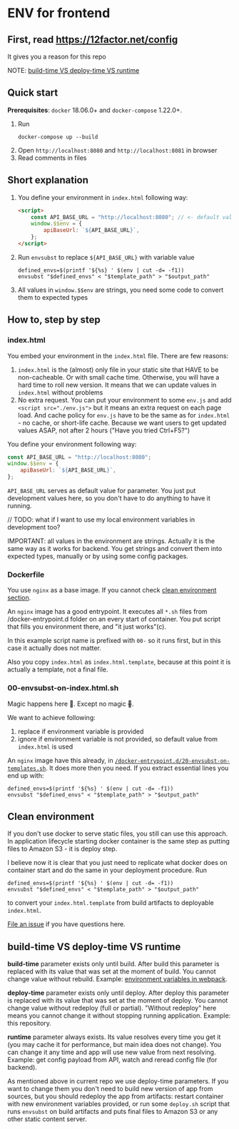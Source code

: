 # ENV for frontend

## First, read https://12factor.net/config

It gives you a reason for this repo

NOTE: [build-time VS deploy-time VS runtime](#build-time-vs-deploy-time-vs-runtime)

## Quick start
**Prerequisites**: `docker` 18.06.0+ and `docker-compose` 1.22.0+.

1. Run
    ```shell
    docker-compose up --build
    ```
2. Open `http://localhost:8080` and `http://localhost:8081` in browser
3. Read comments in files

## Short explanation
1. You define your environment in `index.html` following way:
    ```html
    <script>
        const API_BASE_URL = "http://localhost:8080"; // <- default value
        window.$$env = {
            apiBaseUrl: `${API_BASE_URL}`,
        };
    </script>
    ```
2. Run `envsubst` to replace `${API_BASE_URL}` with variable value
    ```shell
    defined_envs=$(printf '${%s} ' $(env | cut -d= -f1))
    envsubst "$defined_envs" < "$template_path" > "$output_path"
    ```
3. All values in `window.$$env` are strings, you need some code to convert them to expected types

## How to, step by step

### index.html

You embed your environment in the `index.html` file. There are few reasons:
1. `index.html` is the (almost) only file in your static site that HAVE to be non-cacheable.
   Or with small cache time. Otherwise, you will have a hard time to roll new version.
   It means that we can update values in `index.html` without problems
2. No extra request. You can put your environment to some `env.js` and add `<script src="./env.js">`
   but it means an extra request on each page load. And cache policy for `env.js` have to be
   the same as for `index.html` - no cache, or short-life cache. Because we want users to get
   updated values ASAP, not after 2 hours ("Have you tried Ctrl+F5?")

You define your environment following way:
```js
const API_BASE_URL = "http://localhost:8080";
window.$$env = {
    apiBaseUrl: `${API_BASE_URL}`,
};
```

`API_BASE_URL` serves as default value for parameter. You just put development values here,
so you don't have to do anything to have it running.

// TODO: what if I want to use my local environment variables in development too?

IMPORTANT: all values in the environment are strings. Actually it is the same way as it works
for backend. You get strings and convert them into expected types, manually or by using some
config packages.


### Dockerfile

You use `nginx` as a base image. If you cannot check [clean environment section](#clean-environment).

An `nginx` image has a good entrypoint. It executes all `*.sh` files from /docker-entrypoint.d
folder on an every start of container. You put script that fills you environment there, and
"it just works"(c).

In this example script name is prefixed with `00-` so it runs first, but in this case it
actually does not matter.

Also you copy `index.html` as `index.html.template`, because at this point it is actually a template,
not a final file.


### 00-envsubst-on-index.html.sh<!---->

Magic happens here 🦄. Except no magic ~~🦄~~.

We want to achieve following:
1. replace if environment variable is provided
2. ignore if environment variable is not provided, so default value from `index.html` is used

An `nginx` image have this already, in [`/docker-entrypoint.d/20-envsubst-on-templates.sh`](https://github.com/nginxinc/docker-nginx/blob/9774b522d4661effea57a1fbf64c883e699ac3ec/mainline/buster/20-envsubst-on-templates.sh).
It does more then you need. If you extract essential lines you end up with:
```shell
defined_envs=$(printf '${%s} ' $(env | cut -d= -f1))
envsubst "$defined_envs" < "$template_path" > "$output_path"
```

## Clean environment

If you don't use docker to serve static files, you still can use this approach. In application
lifecycle starting docker container is the same step as putting files to Amazon S3 - it is deploy step.

I believe now it is clear that you just need to replicate what docker does on container start and
do the same in your deployment procedure. Run
```shell
defined_envs=$(printf '${%s} ' $(env | cut -d= -f1))
envsubst "$defined_envs" < "$template_path" > "$output_path"
```
to convert your `index.html.template` from build artifacts to deployable `index.html`.

[File an issue](https://github.com/zaverden/frontend-env/issues) if you have questions here.

## build-time VS deploy-time VS runtime

**build-time** parameter exists only until build. After build this parameter is replaced with its value
that was set at the moment of build. You cannot change value without rebuild.
Example: [environment variables in webpack](https://webpack.js.org/guides/environment-variables/).

**deploy-time** parameter exists only until deploy. After deploy this parameter is replaced with its value
that was set at the moment of deploy. You cannot change value without redeploy (full or partial).
"Without redeploy" here means you cannot change it without stopping running application.
Example: this repository.

**runtime** parameter always exists. Its value resolves every time you get it (you may cache it for
performance, but main idea does not change). You can change it any time and app will use new value
from next resolving. Example: get config payload from API, watch and reread config file (for backend).

As mentioned above in current repo we use deploy-time parameters. If you want to change them you don't
need to build new version of app from sources, but you should redeploy the app from artifacts:
restart container with new environment variables provided, or run some `deploy.sh` script that
runs `envsubst` on build artifacts and puts final files to Amazon S3 or any other static content server.